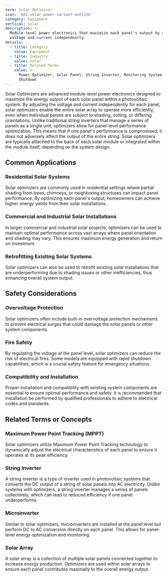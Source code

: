 ```yaml
---
term: Solar Optimizer
icon: 'mdi:solar-power-variant-outline'
category: Equipment
vertical: Solar
description: >-
  Module-level power electronics that maximize each panel's output by adjusting
  voltage and current independently.
details:
  - title: Category
    value: Equipment
  - title: Industry
    value: Solar
  - title: Related Terms
    value: >-
      Power Optimizer, Solar Panel, String Inverter, Monitoring System, Rapid
      Shutdown
---
```

Solar Optimizers are advanced module-level power electronics designed to maximize the energy output of each solar panel within a photovoltaic system. By adjusting the voltage and current independently for each panel, solar optimizers enable the entire solar array to operate more efficiently, even when individual panels are subject to shading, soiling, or differing orientations. Unlike traditional string inverters that manage a series of panels as a single unit, optimizers allow for panel-level performance optimization. This means that if one panel's performance is compromised, it does not adversely affect the output of the entire string. Solar optimizers are typically attached to the back of each solar module or integrated within the module itself, depending on the system design.

## Common Applications

### Residential Solar Systems
Solar optimizers are commonly used in residential settings where partial shading from trees, chimneys, or neighboring structures can impact panel performance. By optimizing each panel's output, homeowners can achieve higher energy yields from their solar installations.

### Commercial and Industrial Solar Installations
In larger commercial and industrial solar projects, optimizers can be used to maintain optimal performance across vast arrays where panel orientation and shading may vary. This ensures maximum energy generation and return on investment.

### Retrofitting Existing Solar Systems
Solar optimizers can also be used to retrofit existing solar installations that are underperforming due to shading issues or other inefficiencies, thus enhancing overall system output.

## Safety Considerations

### Overvoltage Protection
Solar optimizers often include built-in overvoltage protection mechanisms to prevent electrical surges that could damage the solar panels or other system components.

### Fire Safety
By regulating the voltage at the panel level, solar optimizers can reduce the risk of electrical fires. Some models are equipped with rapid shutdown capabilities, which is a crucial safety feature for emergency situations.

### Compatibility and Installation
Proper installation and compatibility with existing system components are essential to ensure optimal performance and safety. It is recommended that installation be performed by qualified professionals to adhere to electrical codes and standards.

## Related Terms or Concepts

### Maximum Power Point Tracking (MPPT)
Solar optimizers utilize Maximum Power Point Tracking technology to dynamically adjust the electrical characteristics of each panel to ensure it operates at its peak efficiency.

### String Inverter
A string inverter is a type of inverter used in photovoltaic systems that converts the DC output of a string of solar panels into AC electricity. Unlike systems with optimizers, a string inverter manages a series of panels collectively, which can lead to reduced efficiency if one panel underperforms.

### Microinverter
Similar to solar optimizers, microinverters are installed at the panel level but perform DC to AC conversion directly on each panel. This allows for panel-level energy optimization and monitoring.

### Solar Array
A solar array is a collection of multiple solar panels connected together to increase energy production. Optimizers are used within solar arrays to ensure each panel contributes maximally to the overall energy output.
